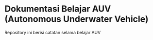 # Dokumentasi Belajar AUV (Autonomous Underwater Vehicle)
Repository ini berisi catatan selama belajar AUV


